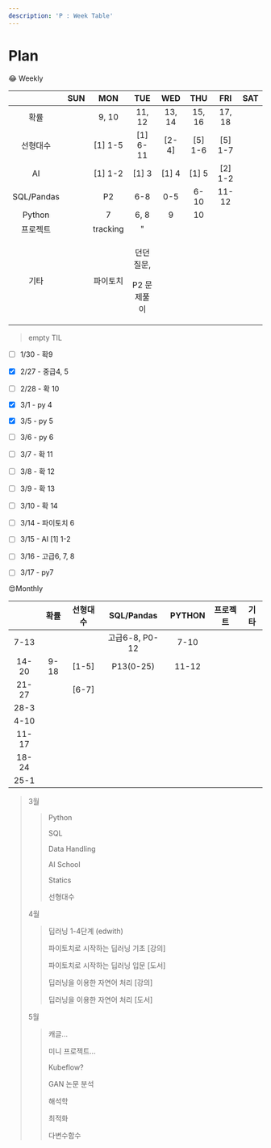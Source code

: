 ```yaml
---
description: 'P : Week Table'
---
```


# Plan

😂 Weekly

<table>
  <thead>
    <tr>
      <th style="text-align:center"></th>
      <th style="text-align:center">SUN</th>
      <th style="text-align:center">MON</th>
      <th style="text-align:center">TUE</th>
      <th style="text-align:center">WED</th>
      <th style="text-align:center">THU</th>
      <th style="text-align:center">FRI</th>
      <th style="text-align:center">SAT</th>
    </tr>
  </thead>
  <tbody>
    <tr>
      <td style="text-align:center">&#xD655;&#xB960;</td>
      <td style="text-align:center"></td>
      <td style="text-align:center">9, 10</td>
      <td style="text-align:center">11, 12</td>
      <td style="text-align:center">13, 14</td>
      <td style="text-align:center">15, 16</td>
      <td style="text-align:center">17, 18</td>
      <td style="text-align:center"></td>
    </tr>
    <tr>
      <td style="text-align:center">&#xC120;&#xD615;&#xB300;&#xC218;</td>
      <td style="text-align:center"></td>
      <td style="text-align:center">[1] 1-5</td>
      <td style="text-align:center">[1] 6-11</td>
      <td style="text-align:center">[2-4]</td>
      <td style="text-align:center">[5] 1-6</td>
      <td style="text-align:center">[5] 1-7</td>
      <td style="text-align:center"></td>
    </tr>
    <tr>
      <td style="text-align:center">AI</td>
      <td style="text-align:center"></td>
      <td style="text-align:center">[1] 1-2</td>
      <td style="text-align:center">[1] 3</td>
      <td style="text-align:center">[1] 4</td>
      <td style="text-align:center">[1] 5</td>
      <td style="text-align:center">[2] 1-2</td>
      <td style="text-align:center"></td>
    </tr>
    <tr>
      <td style="text-align:center">SQL/Pandas</td>
      <td style="text-align:center"></td>
      <td style="text-align:center">P2</td>
      <td style="text-align:center">6-8</td>
      <td style="text-align:center">0-5</td>
      <td style="text-align:center">6-10</td>
      <td style="text-align:center">11-12</td>
      <td style="text-align:center"></td>
    </tr>
    <tr>
      <td style="text-align:center">Python</td>
      <td style="text-align:center"></td>
      <td style="text-align:center">7</td>
      <td style="text-align:center">6, 8</td>
      <td style="text-align:center">9</td>
      <td style="text-align:center">10</td>
      <td style="text-align:center"></td>
      <td style="text-align:center"></td>
    </tr>
    <tr>
      <td style="text-align:center">&#xD504;&#xB85C;&#xC81D;&#xD2B8;</td>
      <td style="text-align:center"></td>
      <td style="text-align:center">tracking</td>
      <td style="text-align:center">&quot;</td>
      <td style="text-align:center"></td>
      <td style="text-align:center"></td>
      <td style="text-align:center"></td>
      <td style="text-align:center"></td>
    </tr>
    <tr>
      <td style="text-align:center">&#xAE30;&#xD0C0;</td>
      <td style="text-align:center"></td>
      <td style="text-align:center">&#xD30C;&#xC774;&#xD1A0;&#xCE58;</td>
      <td style="text-align:center">
        <p>&#xB358;&#xB358; &#xC9C8;&#xBB38;,</p>
        <p>P2 &#xBB38;&#xC81C;&#xD480;&#xC774;</p>
      </td>
      <td style="text-align:center"></td>
      <td style="text-align:center"></td>
      <td style="text-align:center"></td>
      <td style="text-align:center"></td>
    </tr>
  </tbody>
</table>

> empty TIL

* [ ] 1/30 - 확9
* [x] 2/27 - 중급4, 5
* [ ] 2/28 - 확 10
* [x] 3/1 - py 4
* [x] 3/5 - py 5
* [ ] 3/6 - py 6
* [ ] 3/7 - 확 11
* [ ] 3/8 - 확 12 
* [ ] 3/9 - 확 13
* [ ] 3/10 - 확 14
* [ ] 3/14 - 파이토치 6
* [ ] 3/15 - AI \[1\] 1-2
* [ ] 3/16 - 고급6, 7, 8
* [ ] 3/17 - py7



😍Monthly

|  | 확률 | 선형대수 | SQL/Pandas | PYTHON | 프로젝트 | 기타 |
| :---: | :---: | :---: | :---: | :---: | :---: | :---: |
| 7-13 |  |  | 고급6-8, P0-12 | 7-10 |  |  |
| 14-20 | 9-18 | \[1-5\] | P13\(0-25\) | 11-12 |  |  |
| 21-27 |  | \[6-7\] |  |  |  |  |
| 28-3 |  |  |  |  |  |  |
| 4-10 |  |  |  |  |  |  |
| 11-17 |  |  |  |  |  |  |
| 18-24 |  |  |  |  |  |  |
| 25-1 |  |  |  |  |  |  |

> 3월
>
> > Python
> >
> > SQL
> >
> > Data Handling
> >
> > AI School 
> >
> > Statics
> >
> > 선형대수
>
> 4월
>
> > 딥러닝 1-4단계 \(edwith\)
> >
> > 파이토치로 시작하는 딥러닝 기초 \[강의\]
> >
> > 파이토치로 시작하는 딥러닝 입문 \[도서\]
> >
> > 딥러닝을 이용한 자연어 처리 \[강의\]
> >
> > 딥러닝을 이용한 자연어 처리 \[도서\]
>
> 5월
>
> > 캐글...
> >
> > 미니 프로젝트...
> >
> > Kubeflow?
> >
> > GAN 논문 분석
> >
> > 해석학
> >
> > 최적화
> >
> > 다변수함수

